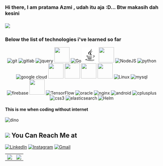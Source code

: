 
<h3 align="justify"> Hi there, I am pratama Azmi , udah itu aja :D... Btw makasih dah kesini   <h3>
<img src='https://visitor-badge.laobi.icu/badge?page_id=xwyzworms.xwyzworms')>
<h3>Below the list of technologies i've learned so far</h3>
    <p align="center">
        <img src="https://img.icons8.com/color/48/000000/git.png" alt="git" width="50" height="50"/> 
        <img src="https://img.icons8.com/color/48/000000/gitlab.png" alt="gitlab" width="50" height="50"/>
        <img src="https://raw.githubusercontent.com/vorillaz/devicons/master/!SVG/jquery_logo.svg" alt="jquery" width="50" height="50" />
        <img src="https://img.icons8.com/color/48/000000/javascript.png" width="50" height="50">
        <img src="https://www.vectorlogo.zone/logos/golang/golang-ar21.svg" alt="Go" height="50"/>
        <img src="https://raw.githubusercontent.com/vorillaz/devicons/master/!SVG/java.svg" alt="JAVA" width="50" height="50"/> 
        <img src="https://img.icons8.com/color/48/000000/html-5.png" width="50" height="50" />
        <img src="https://img.icons8.com/color/48/000000/nodejs.png" alt="NodeJS" width="50" height="50"/> 
        <img src="https://img.icons8.com/color/48/000000/python.png" alt="python" width="50" height="50"/>
        <img src="https://img.icons8.com/color/48/000000/google-cloud-platform.png" alt="google cloud"  width="50" height="50" /> 
        <img src="https://img.icons8.com/color/48/000000/flutter.png" height="50" width="50"/>
        <img src="https://img.icons8.com/color/48/000000/kotlin.png" height="50" width="50"/>
        <img src="https://img.icons8.com/color/48/000000/dart.png" width="50" height="50"/>
        <img src="https://img.icons8.com/ultraviolet/40/000000/xbox-r.png" height="50" width="50"/>
        <img src="https://img.icons8.com/color/48/000000/linux.png" alt="Linux"  width="50" height="50" />
        <img src="https://img.icons8.com/ios-filled/50/000000/mysql-logo.png" alt="mysql"  width="50" height="50" /> 
        <img src="https://img.icons8.com/color/48/000000/firebase.svg" alt="firebase"  width="50px" height="50" /> 
        <img src="https://img.icons8.com/fluent/40/000000/arduino.png" height="50" width="50"/>
        <img src="https://www.vectorlogo.zone/logos/tensorflow/tensorflow-icon.svg" alt="TensorFlow"  width="50" height="50" /> 
        <img src="https://img.icons8.com/color/64/000000/oracle-logo.png" alt="oracle"  width="50" height="50" /> 
        <img src="https://img.icons8.com/color/48/000000/nginx.png" alt="nginx"  width="50" height="50" />
        <img src="https://img.icons8.com/fluent/48/000000/android-os.png" alt="android"  width="50" height="50" />
        <img src="https://img.icons8.com/color/48/000000/c-plus-plus-logo.png" alt="cplusplus"  width="50" height="50" />
        <img src="https://img.icons8.com/dusk/48/000000/css3.png" alt="css3"  width="50" height="50" />
        <img src="https://img.icons8.com/color/48/000000/elasticsearch.png" alt="elasticsearch"  width="50" height="50" />
        <img src="https://www.vectorlogo.zone/logos/helmsh/helmsh-ar21.svg" alt="Helm" height="50" />
       </p>
       <p align="center">
        <h4>This is me when coding without internet </h4>
        <img src="https://media.giphy.com/media/KeQgaiv19rCEdVFnW8/giphy.gif" alt="dino" width=450 height=50 />
        </p>
<table>
    <tr>
        <td>
            <img align='right' src = "https://github-readme-stats.vercel.app/api?username=xwyzworms&show_icons=true&show_icons=true&title_color=fff&icon_color=0BB7F3&text_color=9f9f9f&bg_color=151515&line_height=25">
        </td>
        <td>
            <img align='left' src = "https://github-readme-stats.vercel.app/api/top-langs/?username=xwyzworms&&layout=compact&show_icons=true&show_icons=true&title_color=fff&icon_color=0BB7F3&text_color=9f9f9f&bg_color=151515">
        </td>
    </tr>

## <img src="https://github.com/TheDudeThatCode/TheDudeThatCode/blob/master/Assets/hmm.gif" height="18px"> You Can Reach Me at 

<p>
  <a href="https://www.linkedin.com/in/pratama-azmi-atmajaya-383aa5157/" target="_blank"><img alt="LinkedIn" src="https://img.shields.io/badge/linkedin-%230077B5.svg?&style=for-the-badge&logo=linkedin&logoColor=white" /></a>
    <a href="https://www.instagram.com/pramz.exe/" target="_blank"><img alt="Instagram" src="https://img.shields.io/badge/instagram-%23E4405F.svg?&style=for-the-badge&logo=instagram&logoColor=white" /></a>  
  <a href="mailto:pratamaazmi1@gmail.com" target="_blank"><img alt="Gmail" src="https://img.shields.io/badge/gmail-D14836?&style=for-the-badge&logo=gmail&logoColor=white" /></a>  

</p>



